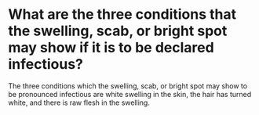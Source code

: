 # What are the three conditions that the swelling, scab, or bright spot may show if it is to be declared infectious?

The three conditions which the swelling, scab, or bright spot may show to be pronounced infectious are white swelling in the skin, the hair has turned white, and there is raw flesh in the swelling.
